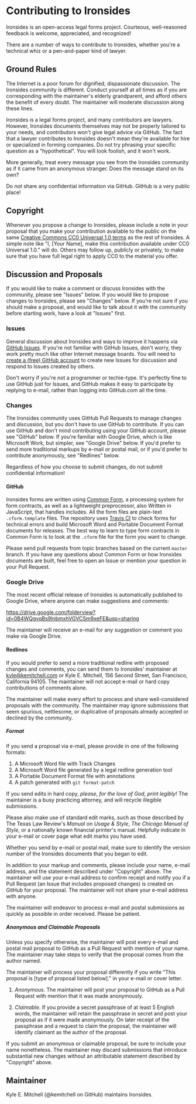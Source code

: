 # Contributing to Ironsides

Ironsides is an open-access legal forms project. Courteous, well-reasoned feedback is welcome, appreciated, and recognized!

There are a number of ways to contribute to Ironsides, whether you're a technical whiz or a pen-and-paper kind of lawyer.

## Ground Rules

The Internet is a poor forum for dignified, dispassionate discussion. The Ironsides community is different. Conduct yourself at all times as if you are corresponding with the maintainer's elderly grandparent, and afford others the benefit of every doubt. The maintainer will moderate discussion along these lines.

Ironsides is a legal forms project, and many contributors are lawyers. However, Ironsides documents themselves may not be properly tailored to your needs, and contributors won't give legal advice via GitHub. The fact that a lawyer contributes to Ironsides doesn't mean they're available for hire or specialized in forming companies. Do not try phrasing your specific question as a "hypothetical". You will look foolish, and it won't work.

More generally, treat every message you see from the Ironsides community as if it came from an anonymous stranger. Does the message stand on its own?

Do _not_ share any confidential information via GitHub. GitHub is a very public place!

## Copyright

Whenever you propose a change to Ironsides, please include a note in your proposal that you make your contribution available to the public on the same [Creative Commons CC0 Universal 1.0 terms](./COPYING) as the rest of Ironsides. A simple note like "I, [Your Name], make this contribution available under CC0 Universal 1.0." will do. Others may follow up, publicly or privately, to make sure that you have full legal right to apply CC0 to the material you offer.

## Discussion and Proposals

If you would like to make a comment or discuss Ironsides with the community, please see "Issues" below. If you would like to propose changes to Ironsides, please see "Changes" below. If you're not sure if you should make a proposal, and would like to talk about it with the community before starting work, have a look at "Issues" first.

### Issues

General discussion about Ironsides and ways to improve it happens via [GitHub Issues](https://github.com/Ironclad-ai/ironsides/issues). If you're not familiar with GitHub Issues, don't worry, they work pretty much like other Internet message boards. You will need to [create a (free) GitHub account](https://github.com/Ironclad-ai/ironsides/issues/new) to create new Issues for discussion and respond to Issues created by others.

Don't worry if you're not a programmer or techie-type. It's perfectly fine to use GitHub just for Issues, and GitHub makes it easy to participate by replying to e-mail, rather than logging into GitHub.com all the time.

### Changes

The Ironsides community uses GitHub Pull Requests to manage changes and discussion, but you don't have to use GitHub to contribute. If you can use GitHub and don't mind contributing using your GitHub account, please see "GitHub" below. If you're familiar with Google Drive, which is like Microsoft Work, but simpler, see "Google Drive" below. If you'd prefer to send more traditional markups by e-mail or postal mail, or if you'd prefer to contribute anonymously, see "Redlines" below.

Regardless of how you choose to submit changes, do not submit confidential information!

#### GitHub

Ironsides forms are written using [Common Form](https://commonform.github.io), a processing system for form contracts, as well as a lightweight preprocessor, also Written in JavaScript, that handles includes. All the form files are plain-text `.cform.template` files. The repository uses [Travis CI](https://travis-ci.org) to check forms for technical errors and build Microsoft Word and Portable Document Format documents for releases. The best way to learn to type form contracts in Common Form is to look at the `.cform` file for the form you want to change.

Please send pull requests from topic branches based on the current `master` branch. If you have any questions about Common Form or how Ironsides documents are built, feel free to open an Issue or mention your question in your Pull Request.

### Google Drive

The most recent official release of Ironsides is automatically published to Google Drive, where anyone can make suggestions and comments:

<https://drive.google.com/folderview?id=0B4WQgvqBs9InbmxhVGVCSm9xeFE&usp=sharing>

The maintainer will receive an e-mail for any suggestion or comment you make via Google Drive.

#### Redlines

If you would prefer to send a more traditional redline with proposed changes and comments, you can send them to Ironsides' maintainer at <kyle@kemitchell.com> or Kyle E. Mitchell, 156 Second Street, San Francisco, California 94105. The maintainer will not accept e-mail or hard copy contributions of comments alone.

The maintainer will make every effort to process and share well-considered proposals with the community. The maintainer may ignore submissions that seem spurious, nettlesome, or duplicative of proposals already accepted or declined by the community.

##### Format

If you send a proposal via e-mail, please provide in one of the following formats:

1. A Microsoft Word file with Track Changes
2. A Microsoft Word file generated by a legal redline generation tool
3. A Portable Document Format file with annotations
4. A patch generated with `git format-patch`

If you send edits in hard copy, _please, for the love of God, print legibly_! The maintainer is a busy practicing attorney, and will recycle illegible submissions.

Please also make use of standard edit marks, such as those described by The Texas Law Review's _Manual on Usage & Style_, _The Chicago Manual of Style_, or a nationally known financial printer's manual. Helpfully indicate in your e-mail or cover page what edit marks you have used.

Whether you send by e-mail or postal mail, make sure to identify the version number of the Ironsides documents that you began to edit.

In addition to your markup and comments, please include your name, e-mail address, and the statement described under "Copyright" above. The maintainer will use your e-mail address to confirm receipt and notify you if a Pull Request (an Issue that includes proposed changes) is created on GitHub for your proposal. The maintainer will not share your e-mail address with anyone.

The maintainer will endeavor to process e-mail and postal submissions as quickly as possible in order received. Please be patient.

##### Anonymous and Claimable Proposals

Unless you specify otherwise, the maintainer will post every e-mail and postal mail proposal to GitHub as a Pull Request with mention of your name. The maintainer may take steps to verify that the proposal comes from the author named.

The maintainer will process your proposal differently if you write "This proposal is [type of proposal listed below]." in your e-mail or cover letter.

1. *Anonymous*. The maintainer will post your proposal to GitHub as a Pull Request with mention that it was made anonymously.

2. *Claimable*.  If you provide a secret passphrase of at least 5 English words, the maintainer will retain the passphrase in secret and post your proposal as if it were made anonymously. On later receipt of the passphrase and a request to claim the proposal, the maintainer will identify claimant as the author of the proposal.

If you submit an anonymous or claimable proposal, be sure to include your name nonetheless. The maintainer may discard submissions that introduce substantial new changes without an attributable statement described by "Copyright" above.

## Maintainer

Kyle E. Mitchell (@kemitchell on GitHub) maintains Ironsides.
